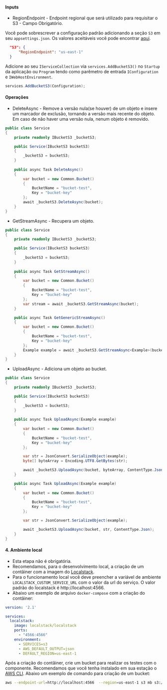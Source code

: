 #### **Inputs**

* RegionEndpoint - Endpoint regional que será utilizado para requisitar o S3 - Campo Obrigatório.

Você pode sobrescrever a configuração padrão adicionando a seção `S3` em seu `appsettings.json`. Os valores aceitáveis você pode encontrar [aqui](https://docs.aws.amazon.com/pt_br/pt_br/AWSEC2/latest/WindowsGuide/using-regions-availability-zones.html#concepts-available-regions).

```json
  "S3": {
      "RegionEndpoint": "us-east-1"
  }
```

Adicione ao seu `IServiceCollection` via `services.AddBucketS3()` no `Startup` da aplicação ou `Program` tendo como parêmetro de entrada `IConfiguration` e `IWebHostEnvironment`. 

```csharp
services.AddBucketS3(Configuration);
```

#### **Operações**

*  DeleteAsync - Remove a versão nula(se houver) de um objeto e insere um marcador de exclusão, tornando a versão mais recente do objeto. Em caso de não haver uma versão nula, nenum objeto é removido.

```csharp
public class Service
{
    private readonly IBucketS3 _bucketS3;

    public Service(IBucketS3 bucketS3)
    {
        _bucketS3 = bucketS3;
    }
    
    public async Task DeleteAsync()
    {
        var bucket = new Common.Bucket()
        {
            BucketName = "bucket-test",
            Key = "bucket-key"
        };
        await _bucketS3.DeleteAsync(bucket);
    }
}
```

* GetStreamAsync - Recupera um objeto.

```csharp
public class Service
{
    private readonly IBucketS3 _bucketS3;

    public Service(IBucketS3 bucketS3)
    {
        _bucketS3 = bucketS3;
    }
    
    public async Task GetStreamAsync()
    {
        var bucket = new Common.Bucket()
        {
            BucketName = "bucket-test",
            Key = "bucket-key"
        };
        var stream = await _bucketS3.GetStreamAsync(bucket);
    }

    public async Task GetGenericStreamAsync()
    {
        var bucket = new Common.Bucket()
        {
            BucketName = "bucket-test",
            Key = "bucket-key"
        };
        Example example = await _bucketS3.GetStreamAsync<Example>(bucket, ContentType.Json);
    }
}
```

* UploadAsync - Adiciona um objeto ao bucket.

```csharp
public class Service
{
    private readonly IBucketS3 _bucketS3;

    public Service(IBucketS3 bucketS3)
    {
        _bucketS3 = bucketS3;
    }
    
    public async Task UploadAsync(Example example)
    {
        var bucket = new Common.Bucket()
        {
            BucketName = "bucket-test",
            Key = "bucket-key"
        };

        var str = JsonConvert.SerializeObject(example);
        byte[] byteArray = Encoding.UTF8.GetBytes(str);

        await _bucketS3.UploadAsync(bucket, byteArray, ContentType.Json);
    }

    public async Task UploadAsync(Example example)
    {
        var bucket = new Common.Bucket()
        {
            BucketName = "bucket-test",
            Key = "bucket-key"
        };

        var str = JsonConvert.SerializeObject(example);

        await _bucketS3.UploadAsync(bucket, str, ContentType.Json);
    }
}
```


#### 4. Ambiente local

* Esta etapa não é obrigatória.
* Recomendamos, para o desenvolvimento local, a criação de um contâiner com a imagem do [Localstack](https://github.com/localstack/localstack). 
* Para o funcionamento local você deve preencher a variável de ambiente `LOCALSTACK_CUSTOM_SERVICE_URL` com o valor da url do serviço. O valor padrão do localstack é http://localhost:4566.
* Abaixo um exemplo de arquivo `docker-compose` com a criação do contâiner: 

```yaml
version: '2.1'

services:
  localstack:
    image: localstack/localstack
    ports:
      - "4566:4566"
    environment:
      - SERVICES=s3
      - AWS_DEFAULT_OUTPUT=json
      - DEFAULT_REGION=us-east-1
```

Após a criação do contâiner, crie um bucket para realizar os testes com o componente. Recomendamos que você tenha instalado em sua estação o [AWS CLI](https://aws.amazon.com/pt/cli/). Abaixo um exemplo de comando para criação de um bucket:

```bash
aws --endpoint-url=http://localhost:4566  --region=us-east-1 s3 mb s3://[NOME DO BUCKET]
```
